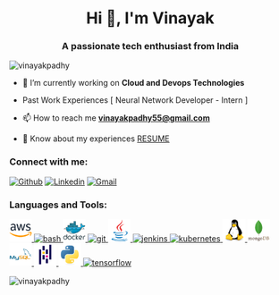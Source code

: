 <h1 align="center">Hi 👋, I'm Vinayak</h1>
<h3 align="center">A passionate tech enthusiast from India</h3>

<p align="left"> <img src="https://komarev.com/ghpvc/?username=vinayakpadhy&label=Profile%20views&color=0e75b6&style=flat" alt="vinayakpadhy" /> </p>

- 🔭 I’m currently working on **Cloud and Devops Technologies**

- Past Work Experiences [ Neural Network Developer - Intern ]

- 📫 How to reach me **vinayakpadhy55@gmail.com**

- 📄 Know about my experiences [RESUME](https://drive.google.com/file/d/1De7fMSZuhRB5K0cJbFblkRhY6ABCfAH6/view?usp=sharing)



<h3 align="left">Connect with me:</h3>

[![Github](https://img.shields.io/badge/-Github-000?style=flat&logo=Github&logoColor=white)]((https://github.com/VinayakPadhy))
[![Linkedin](https://img.shields.io/badge/-LinkedIn-blue?style=flat&logo=Linkedin&logoColor=white)](https://www.linkedin.com/in/vinayak-padhy/)
[![Gmail](https://img.shields.io/badge/-Gmail-c14438?style=flat&logo=Gmail&logoColor=white)](mailto:vinayakpadhy55@gmail.com)

<p align="left">

</p>

<h3 align="left">Languages and Tools:</h3>
<p align="left"> <a href="https://aws.amazon.com" target="_blank" rel="noreferrer"> <img src="https://raw.githubusercontent.com/devicons/devicon/master/icons/amazonwebservices/amazonwebservices-original-wordmark.svg" alt="aws" width="40" height="40"/> </a> <a href="https://www.gnu.org/software/bash/" target="_blank" rel="noreferrer"> <img src="https://www.vectorlogo.zone/logos/gnu_bash/gnu_bash-icon.svg" alt="bash" width="40" height="40"/> </a> <a href="https://www.docker.com/" target="_blank" rel="noreferrer"> <img src="https://raw.githubusercontent.com/devicons/devicon/master/icons/docker/docker-original-wordmark.svg" alt="docker" width="40" height="40"/> </a> <a href="https://git-scm.com/" target="_blank" rel="noreferrer"> <img src="https://www.vectorlogo.zone/logos/git-scm/git-scm-icon.svg" alt="git" width="40" height="40"/> </a> <a href="https://www.java.com" target="_blank" rel="noreferrer"> <img src="https://raw.githubusercontent.com/devicons/devicon/master/icons/java/java-original.svg" alt="java" width="40" height="40"/> </a> <a href="https://www.jenkins.io" target="_blank" rel="noreferrer"> <img src="https://www.vectorlogo.zone/logos/jenkins/jenkins-icon.svg" alt="jenkins" width="40" height="40"/> </a> <a href="https://kubernetes.io" target="_blank" rel="noreferrer"> <img src="https://www.vectorlogo.zone/logos/kubernetes/kubernetes-icon.svg" alt="kubernetes" width="40" height="40"/> </a> <a href="https://www.linux.org/" target="_blank" rel="noreferrer"> <img src="https://raw.githubusercontent.com/devicons/devicon/master/icons/linux/linux-original.svg" alt="linux" width="40" height="40"/> </a> <a href="https://www.mongodb.com/" target="_blank" rel="noreferrer"> <img src="https://raw.githubusercontent.com/devicons/devicon/master/icons/mongodb/mongodb-original-wordmark.svg" alt="mongodb" width="40" height="40"/> </a> <a href="https://www.mysql.com/" target="_blank" rel="noreferrer"> <img src="https://raw.githubusercontent.com/devicons/devicon/master/icons/mysql/mysql-original-wordmark.svg" alt="mysql" width="40" height="40"/> </a> <a href="https://pandas.pydata.org/" target="_blank" rel="noreferrer"> <img src="https://raw.githubusercontent.com/devicons/devicon/2ae2a900d2f041da66e950e4d48052658d850630/icons/pandas/pandas-original.svg" alt="pandas" width="40" height="40"/> </a> <a href="https://www.python.org" target="_blank" rel="noreferrer"> <img src="https://raw.githubusercontent.com/devicons/devicon/master/icons/python/python-original.svg" alt="python" width="40" height="40"/> </a> <a href="https://www.tensorflow.org" target="_blank" rel="noreferrer"> <img src="https://www.vectorlogo.zone/logos/tensorflow/tensorflow-icon.svg" alt="tensorflow" width="40" height="40"/> </a> </p>

<p><img align="center" src="https://github-readme-stats.vercel.app/api/top-langs?username=vinayakpadhy&show_icons=true&locale=en&layout=compact" alt="vinayakpadhy" /></p>

